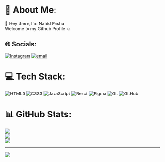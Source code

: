 # 💫 About Me:
👋 Hey there, I'm Nahid Pasha<br> Welcome to my Github Profile ☺️


## 🌐 Socials:
[![Instagram](https://img.shields.io/badge/Instagram-%23E4405F.svg?logo=Instagram&logoColor=white)](https://instagram.com/@nahidpasha01) [![email](https://img.shields.io/badge/Email-D14836?logo=gmail&logoColor=white)](mailto:naidcode.dev@gmail.com) 

# 💻 Tech Stack:
![HTML5](https://img.shields.io/badge/html5-%23E34F26.svg?style=for-the-badge&logo=html5&logoColor=white) ![CSS3](https://img.shields.io/badge/css3-%231572B6.svg?style=for-the-badge&logo=css3&logoColor=white) ![JavaScript](https://img.shields.io/badge/javascript-%23323330.svg?style=for-the-badge&logo=javascript&logoColor=%23F7DF1E) ![React](https://img.shields.io/badge/react-%2320232a.svg?style=for-the-badge&logo=react&logoColor=%2361DAFB) ![Figma](https://img.shields.io/badge/figma-%23F24E1E.svg?style=for-the-badge&logo=figma&logoColor=white) ![Git](https://img.shields.io/badge/git-%23F05033.svg?style=for-the-badge&logo=git&logoColor=white) ![GitHub](https://img.shields.io/badge/github-%23121011.svg?style=for-the-badge&logo=github&logoColor=white)
# 📊 GitHub Stats:
![](https://github-readme-stats.vercel.app/api?username=naidcode&theme=dark&hide_border=false&include_all_commits=false&count_private=false)<br/>
![](https://nirzak-streak-stats.vercel.app/?user=naidcode&theme=dark&hide_border=false)<br/>
![](https://github-readme-stats.vercel.app/api/top-langs/?username=naidcode&theme=dark&hide_border=false&include_all_commits=false&count_private=false&layout=compact)

---
[![](https://visitcount.itsvg.in/api?id=naidcode&icon=0&color=0)](https://visitcount.itsvg.in)

<!-- Proudly created with GPRM ( https://gprm.itsvg.in ) -->
